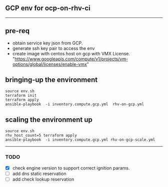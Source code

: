 ## GCP env for ocp-on-rhv-ci

---

## pre-req

- obtain service key json from GCP.
- generate ssh key pair to access the env
- create image with centos host on gcp with VMX License.
    "https://www.googleapis.com/compute/v1/projects/vm-options/global/licenses/enable-vmx"

## bringing-up the environment

  ```shell
  source env.sh
  terraform init
  terraform apply
  ansible-playbook  -i inventory.compute.gcp.yml  rhv-on-gcp.yml

  ```

## scaling the environment up

  ```shell
  source env.sh
  rhv_host_count=5 terraform apply
  ansible-playbook  -i inventory.compute.gcp.yml rhv-on-gcp-scale.yml
  ```

---

### TODO

- [X] check engine version to support  correct ignition params.
- [ ] add dns static reservation
- [ ] add check lookup reservation
